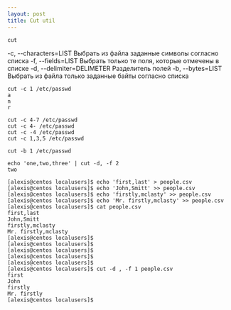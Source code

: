 ```yaml
---
layout: post
title: Cut util
---
```


```
cut
```

-c, --characters=LIST Выбрать из файла заданные символы согласно списка
-f, --fields=LIST Выбрать только те поля, которые отмечены в списке
-d, --delimiter=DELIMETER Разделитель полей
-b, --bytes=LIST Выбрать из файла только заданные байты согласно списка

```
cut -c 1 /etc/passwd
a
n
r
```

```
cut -c 4-7 /etc/passwd
cut -c 4- /etc/passwd
cut -c -4 /etc/passwd
cut -c 1,3,5 /etc/passwd
```
```
cut -b 1 /etc/passwd
```

```
echo 'one,two,three' | cut -d, -f 2
two
```

```
[alexis@centos localusers]$ echo 'first,last' > people.csv
[alexis@centos localusers]$ echo 'John,Smitt' >> people.csv
[alexis@centos localusers]$ echo 'firstly,mclasty' >> people.csv
[alexis@centos localusers]$ echo 'Mr. firstly,mclasty' >> people.csv
[alexis@centos localusers]$ cat people.csv
first,last
John,Smitt
firstly,mclasty
Mr. firstly,mclasty
[alexis@centos localusers]$
[alexis@centos localusers]$
[alexis@centos localusers]$
[alexis@centos localusers]$
[alexis@centos localusers]$
[alexis@centos localusers]$ cut -d , -f 1 people.csv
first
John
firstly
Mr. firstly
[alexis@centos localusers]$
```
